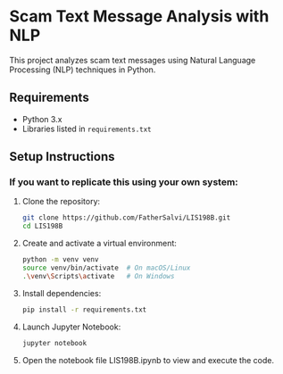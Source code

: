 # Scam Text Message Analysis with NLP

This project analyzes scam text messages using Natural Language Processing (NLP) techniques in Python.

## Requirements
- Python 3.x
- Libraries listed in `requirements.txt`

## Setup Instructions
### If you want to replicate this using your own system:
1. Clone the repository:
   ```bash
   git clone https://github.com/FatherSalvi/LIS198B.git
   cd LIS198B

2. Create and activate a virtual environment:
    ```bash
    python -m venv venv
    source venv/bin/activate  # On macOS/Linux
    .\venv\Scripts\activate   # On Windows

3. Install dependencies:
    ```bash
    pip install -r requirements.txt 

4. Launch Jupyter Notebook:
    ```bash
    jupyter notebook 

5. Open the notebook file LIS198B.ipynb to view and execute the code.
